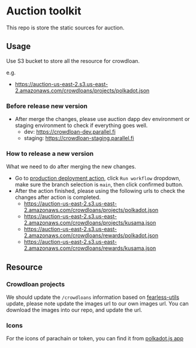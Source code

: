 # Auction toolkit

This repo is store the static sources for auction.

## Usage

Use S3 bucket to store all the resource for crowdloan.

e.g.

- https://auction-us-east-2.s3.us-east-2.amazonaws.com/crowdloans/projects/polkadot.json

### Before release new version

- After merge the changes, please use auction dapp dev environment or staging environment to check if everything goes well.
  - dev: https://crowdloan-dev.parallel.fi
  - staging: https://crowdloan-staging.parallel.fi

### How to release a new version

What we need to do after merging the new changes.

- Go to [production deployment action](https://github.com/parallel-finance/auction-toolkit/actions/workflows/production-deploy.yml), click `Run workflow` dropdown, make sure the branch selection is `main`, then click confirmed button. 
- After the action finished, please using the following urls to check the changes after action is completed. 
  - https://auction-us-east-2.s3.us-east-2.amazonaws.com/crowdloans/projects/polkadot.json
  - https://auction-us-east-2.s3.us-east-2.amazonaws.com/crowdloans/projects/kusama.json
  - https://auction-us-east-2.s3.us-east-2.amazonaws.com/crowdloans/rewards/polkadot.json
  - https://auction-us-east-2.s3.us-east-2.amazonaws.com/crowdloans/rewards/kusama.json

## Resource

### Crowdloan projects

We should update the `/crowdloans` information based on [fearless-utils](https://github.com/soramitsu/fearless-utils) update, please note update the images url to our own images url. You can download the images into our repo, and update the url.

### Icons

For the icons of parachain or token, you can find it from [polkadot.js app](https://github.com/polkadot-js/apps/tree/master/packages/apps-config/src/ui/logos)
